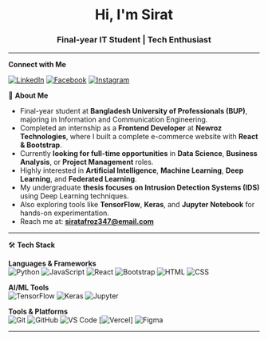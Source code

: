 <h1 align="center">Hi, I'm Sirat</h1>
<h3 align="center">Final-year IT Student | Tech Enthusiast</h3>

---
**Connect with Me**

[![LinkedIn](https://img.shields.io/badge/LinkedIn-0A66C2?style=flat&logo=linkedin&logoColor=white)](https://www.linkedin.com/in/sirat347/)
[![Facebook](https://img.shields.io/badge/Facebook-1877F2?style=flat&logo=facebook&logoColor=white)](https://www.facebook.com/sirateafroz)
[![Instagram](https://img.shields.io/badge/Instagram-E4405F?style=flat&logo=instagram&logoColor=white)](https://instagram.com/prottushee_)

🌟 **About Me**

- Final-year student at **Bangladesh University of Professionals (BUP)**, majoring in Information and Communication Engineering.
- Completed an internship as a **Frontend Developer** at **Newroz Technologies**, where I built a complete e-commerce website with **React & Bootstrap**.
- Currently **looking for full-time opportunities** in **Data Science**, **Business Analysis**, or **Project Management** roles.
- Highly interested in **Artificial Intelligence**, **Machine Learning**, **Deep Learning**, and **Federated Learning**.
- My undergraduate **thesis focuses on Intrusion Detection Systems (IDS)** using Deep Learning techniques.
- Also exploring tools like **TensorFlow**, **Keras**, and **Jupyter Notebook** for hands-on experimentation.
- Reach me at: **siratafroz347@email.com**

---

🛠️ **Tech Stack**

**Languages & Frameworks**  
![Python](https://img.shields.io/badge/Python-3776AB?style=flat&logo=python&logoColor=white)
![JavaScript](https://img.shields.io/badge/JavaScript-F7DF1E?style=flat&logo=javascript&logoColor=black)
![React](https://img.shields.io/badge/React-61DAFB?style=flat&logo=react&logoColor=black)
![Bootstrap](https://img.shields.io/badge/Bootstrap-7952B3?style=flat&logo=bootstrap&logoColor=white)
![HTML](https://img.shields.io/badge/HTML-E34F26?style=flat&logo=html5&logoColor=white)
![CSS](https://img.shields.io/badge/CSS-1572B6?style=flat&logo=css3&logoColor=white)

**AI/ML Tools**  
![TensorFlow](https://img.shields.io/badge/TensorFlow-FF6F00?style=flat&logo=tensorflow&logoColor=white)
![Keras](https://img.shields.io/badge/Keras-D00000?style=flat&logo=keras&logoColor=white)
![Jupyter](https://img.shields.io/badge/Jupyter-F37626?style=flat&logo=jupyter&logoColor=white)

**Tools & Platforms**  
![Git](https://img.shields.io/badge/Git-F05032?style=flat&logo=git&logoColor=white)
![GitHub](https://img.shields.io/badge/GitHub-181717?style=flat&logo=github&logoColor=white)
![VS Code](https://img.shields.io/badge/VS%20Code-007ACC?style=flat&logo=visual-studio-code&logoColor=white)
[![Vercel](https://img.shields.io/badge/Vercel-000000?style=flat&logo=vercel&logoColor=white)]
![Figma](https://img.shields.io/badge/Figma-F24E1E?style=flat&logo=figma&logoColor=white)

---


